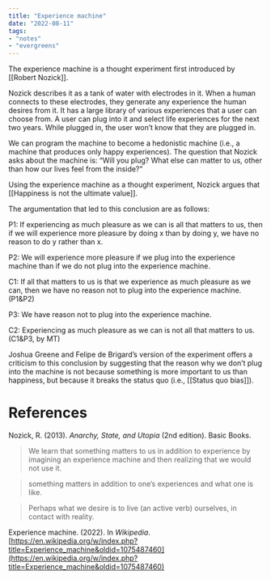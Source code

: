 ```yaml
---
title: "Experience machine"
date: "2022-08-11"
tags:
- "notes"
- "evergreens"
---
```


The experience machine is a thought experiment first introduced by [[Robert Nozick]].

Nozick describes it as a tank of water with electrodes in it. When a human connects to these electrodes, they generate any experience the human desires from it. It has a large library of various experiences that a user can choose from. A user can plug into it and select life experiences for the next two years. While plugged in, the user won’t know that they are plugged in.

We can program the machine to become a hedonistic machine (i.e., a machine that produces only happy experiences). The question that Nozick asks about the machine is: “Will you plug? What else can matter to us, other than how our lives feel from the inside?”

Using the experience machine as a thought experiment, Nozick argues that [[Happiness is not the ultimate value]].

The argumentation that led to this conclusion are as follows:

P1: If experiencing as much pleasure as we can is all that matters to us, then if we will experience more pleasure by doing x than by doing y, we have no reason to do y rather than x.

P2: We will experience more pleasure if we plug into the experience machine than if we do not plug into the experience machine.

C1: If all that matters to us is that we experience as much pleasure as we can, then we have no reason not to plug into the experience machine. (P1&P2)

P3: We have reason not to plug into the experience machine.

C2: Experiencing as much pleasure as we can is not all that matters to us. (C1&P3, by MT)

Joshua Greene and Felipe de Brigard’s version of the experiment offers a criticism to this conclusion by suggesting that the reason why we don’t plug into the machine is not because something is more important to us than happiness, but because it breaks the status quo (i.e., [[Status quo bias]]).

# References

Nozick, R. (2013). *Anarchy, State, and Utopia* (2nd edition). Basic Books.

> We learn that something matters to us in addition to experience by imagining an experience machine and then realizing that we would not use it.

> something matters in addition to one’s experiences and what one is like.

> Perhaps what we desire is to live (an active verb) ourselves, in contact with reality.

Experience machine. (2022). In *Wikipedia*. [https://en.wikipedia.org/w/index.php?title=Experience_machine&oldid=1075487460](https://en.wikipedia.org/w/index.php?title=Experience_machine&oldid=1075487460)